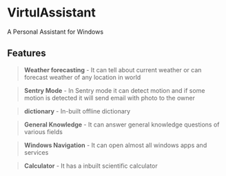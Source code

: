 # VirtulAssistant
A Personal Assistant for Windows

## Features

> **Weather forecasting** - It can tell about current weather or can forecast weather of any location in world    

> **Sentry Mode** - In Sentry mode it can detect motion and if some motion is detected it will send email with photo to the owner  

> **dictionary** - In-built offline dictionary  

>**General Knowledge** - It can answer general knowledge questions of various fields  

>**Windows Navigation** - It can open almost all windows apps and services  

>**Calculator** - It has a inbuilt scientific calculator  


